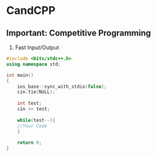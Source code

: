 # CandCPP

## Important: Competitive Programming

1) Fast Input/Output
```cpp
#include <bits/stdc++.h>
using namespace std;

int main()
{
    ios_base::sync_with_stdio(false);
    cin.tie(NULL);
	
    int test;
    cin >> test;
  
    while(test--){
    //Your Code
    }
    
    return 0;
}

```
